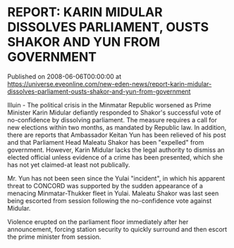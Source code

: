 # REPORT: KARIN MIDULAR DISSOLVES PARLIAMENT, OUSTS SHAKOR AND YUN FROM GOVERNMENT
Published on 2008-06-06T00:00:00 at https://universe.eveonline.com/new-eden-news/report-karin-midular-dissolves-parliament-ousts-shakor-and-yun-from-government

Illuin - The political crisis in the Minmatar Republic worsened as Prime Minister Karin Midular defiantly responded to Shakor's successful vote of no-confidence by dissolving parliament. The measure requires a call for new elections within two months, as mandated by Republic law. In addition, there are reports that Ambassador Keitan Yun has been relieved of his post and that Parliament Head Maleatu Shakor has been "expelled" from government. However, Karin Midular lacks the legal authority to dismiss an elected official unless evidence of a crime has been presented, which she has not yet claimed-at least not publically. 

Mr. Yun has not been seen since the Yulai "incident", in which his apparent threat to CONCORD was supported by the sudden appearance of a menacing Minmatar-Thukker fleet in Yulai. Maleatu Shakor was last seen being escorted from session following the no-confidence vote against Midular. 

Violence erupted on the parliament floor immediately after her announcement, forcing station security to quickly surround and then escort the prime minister from session.
